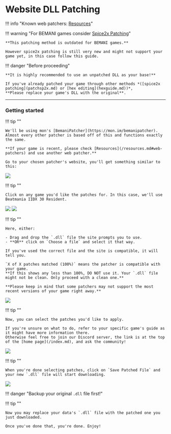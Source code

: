 # Website DLL Patching

!!! info "Known web patchers: [Resources](/resources.md#web-patchers)"

!!! warning "For BEMANI games consider [Spice2x Patching](patchsp2x.md)"

	**This patching method is outdated for BEMANI games.**

	However spice2x patching is still very new and might not support your game yet, in this case follow this guide.

!!! danger "Before proceeding"

	**It is highly recommended to use an unpatched DLL as your base!**
	
	If you've already patched your game through other methods *([spice2x patching](patchsp2x.md) or [hex editing](hexguide.md))*,  
	**Please replace your game's DLL with the original**.

---
### Getting started

!!! tip ""

	We'll be using mon's [BemaniPatcher](https://mon.im/bemanipatcher).  
	Almost every other patcher is based off of this and functions exactly the same.   

	**If your game is recent, please check [Resources](/resources.md#web-patchers) and use another web patcher.**

	Go to your chosen patcher's website, you'll get something similar to this:

<img src="/img/extras/patchweb/1.png">

!!! tip ""

	Click on any game you'd like the patches for. In this case, we'll use Beatmania IIDX 30 Resident.

<img src="/img/extras/patchweb/2.png">

<img src="/img/extras/patchweb/3.png">

!!! tip ""

	Here, either:

	- Drag and drop the `.dll` file the site prompts you to use.
	- **OR** click on `Choose a file` and select it that way.

	If you've used the correct file and the site is compatible, it will tell you.

	`X of X patches matched (100%)` means the patcher is compatible with your game.  
	**If this shows any less than 100%, DO NOT use it. Your `.dll` file might not be clean. Only proceed with a clean one.**

	**Please keep in mind that some patchers may not support the most recent versions of your game right away.**

<img src="/img/extras/patchweb/4.png">

!!! tip ""

	Now, you can select the patches you'd like to apply. 
	
	If you're unsure on what to do, refer to your specific game's guide as it might have more information there.  
	Otherwise feel free to join our Discord server, the link is at the top of the [home page](/index.md), and ask the community!

<img src="/img/extras/patchweb/5.png">

!!! tip ""

	When you're done selecting patches, click on `Save Patched File` and your new `.dll` file will start downloading.

<img src="/img/extras/patchweb/6.png">

!!! danger "Backup your original `.dll` file first!"

!!! tip ""

	Now you may replace your data's `.dll` file with the patched one you just downloaded.

	Once you've done that, you're done. Enjoy!

